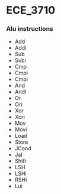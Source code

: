 # ECE_3710

### Alu instructions
* Add
* Addi
* Sub
* Subi
* Cmp
* Cmpi
* Cmpi
* And
* AndI
* Or
* Ori
* Xor
* Xori
* Mov
* Movi
* Load
* Store
* JCond
* Jal
* Shift
* LSH
* LSHi
* RSHi
* Lui
